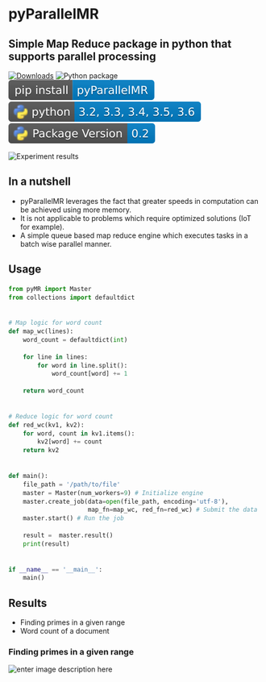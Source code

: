 # pyParallelMR

## Simple Map Reduce package in python that supports parallel processing

[![Downloads](https://pepy.tech/badge/pyparallelmr)](https://pepy.tech/project/pyparallelmr)
![Python package](https://github.com/k4rth33k/pyMR/workflows/Python%20package/badge.svg?branch=master) ![enter image description here](https://raw.githubusercontent.com/k4rth33k/pyMR/master/badges/pip-install.svg) ![enter image description here](https://raw.githubusercontent.com/k4rth33k/pyMR/master/badges/python_ver.svg) ![enter image description here](https://raw.githubusercontent.com/k4rth33k/pyMR/master/badges/version.svg)
  
![Experiment results](https://k4rth33k.github.io/files/PrimesPlain.png)
## In a nutshell
 - pyParallelMR leverages the fact that greater speeds in computation can be achieved using more memory. 
 - It is not applicable to problems which require optimized solutions (IoT for example).
 - A simple queue based map reduce engine which executes tasks in a batch wise parallel manner.

## Usage
```python
from pyMR import Master
from collections import defaultdict


# Map logic for word count
def map_wc(lines):
    word_count = defaultdict(int)

    for line in lines:
        for word in line.split():
            word_count[word] += 1

    return word_count


# Reduce logic for word count
def red_wc(kv1, kv2):
    for word, count in kv1.items():
        kv2[word] += count
    return kv2


def main():
    file_path = '/path/to/file'
    master = Master(num_workers=9) # Initialize engine
    master.create_job(data=open(file_path, encoding='utf-8'),
                      map_fn=map_wc, red_fn=red_wc) # Submit the data
    master.start() # Run the job

    result =  master.result()
    print(result)


if __name__ == '__main__':
    main()
```

## Results

 - Finding primes in a given range
 - Word count of a document
 
 ### Finding primes in a given range
 ![enter image description here](https://k4rth33k.github.io/files/PrimesTradeoff.png)
